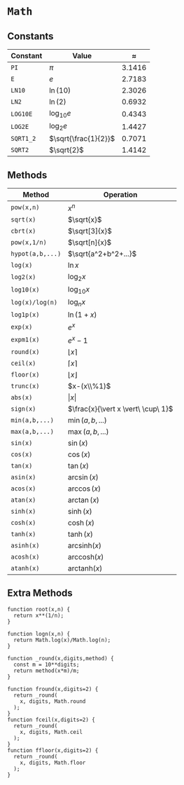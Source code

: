 # `Math`

## Constants

| Constant | Value | $\approx$ |
|--|--|--|
| `PI` | $\pi$ | 3.1416 |
| `E` | $e$ | 2.7183 |
| `LN10` | $\ln(10)$ | 2.3026 |
| `LN2` | $\ln(2)$ | 0.6932 |
| `LOG10E` | $\log_{10} e$ | 0.4343 |
| `LOG2E` | $\log_2 e$ | 1.4427 |
| `SQRT1_2` | $\sqrt{\frac{1}{2}}$ | 0.7071 |
| `SQRT2` | $\sqrt{2}$ | 1.4142 |

## Methods

| Method | Operation |
|--|--|
| `pow(x,n)` | $x^n$ |
| `sqrt(x)` | $\sqrt{x}$ |
| `cbrt(x)` | $\sqrt[3]{x}$ |
| `pow(x,1/n)` | $\sqrt[n]{x}$ |
| `hypot(a,b,...)` | $\sqrt{a^2+b^2+...}$ |
| `log(x)` | $\ln x$ |
| `log2(x)` | $\log_2 x$ |
| `log10(x)` | $\log_{10} x$ |
| `log(x)/log(n)` | $\log_n x$ |
| `log1p(x)` | $\ln(1+x)$ |
| `exp(x)` | $e^x$ |
| `expm1(x)` | $e^x - 1$ |
| `round(x)` | $\lfloor x \rceil$ |
| `ceil(x)` | $\lceil x \rceil$ |
| `floor(x)` | $\lfloor x \rfloor$ |
| `trunc(x)` | $x-(x\\%1)$ |
| `abs(x)` | $\vert x \vert$ |
| `sign(x)` | $\frac{x}{\vert x \vert\ \cup\ 1}$ |
| `min(a,b,...)` | $\min(a,b,...)$ |
| `max(a,b,...)` | $\max(a,b,...)$ |
| `sin(x)` | $\sin(x)$ |
| `cos(x)` | $\cos(x)$ |
| `tan(x)` | $\tan(x)$ |
| `asin(x)` | $\arcsin(x)$ |
| `acos(x)` | $\arccos(x)$ |
| `atan(x)` | $\arctan(x)$ |
| `sinh(x)` | $\sinh(x)$ |
| `cosh(x)` | $\cosh(x)$ |
| `tanh(x)` | $\tanh(x)$ |
| `asinh(x)` | $\text{arcsinh}(x)$ |
| `acosh(x)` | $\text{arccosh}(x)$ |
| `atanh(x)` | $\text{arctanh}(x)$ |

## Extra Methods

```
function root(x,n) {
  return x**(1/n);
}
```

```
function logn(x,n) {
  return Math.log(x)/Math.log(n);
}
```

```
function _round(x,digits,method) {
  const m = 10**digits;
  return method(x*m)/m;
}

function fround(x,digits=2) {
  return _round(
    x, digits, Math.round
  );
}
function fceil(x,digits=2) {
  return _round(
    x, digits, Math.ceil
  );
}
function ffloor(x,digits=2) {
  return _round(
    x, digits, Math.floor
  );
}
```
